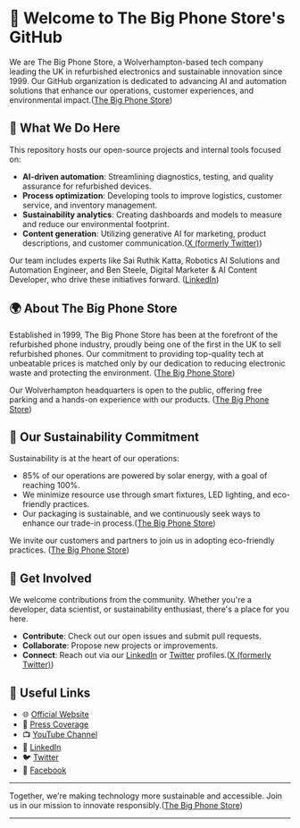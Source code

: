 # 👋 Welcome to The Big Phone Store's GitHub

We are The Big Phone Store, a Wolverhampton-based tech company leading the UK in refurbished electronics and sustainable innovation since 1999. Our GitHub organization is dedicated to advancing AI and automation solutions that enhance our operations, customer experiences, and environmental impact.([The Big Phone Store][1])

## 🤖 What We Do Here

This repository hosts our open-source projects and internal tools focused on:

* **AI-driven automation**: Streamlining diagnostics, testing, and quality assurance for refurbished devices.
* **Process optimization**: Developing tools to improve logistics, customer service, and inventory management.
* **Sustainability analytics**: Creating dashboards and models to measure and reduce our environmental footprint.
* **Content generation**: Utilizing generative AI for marketing, product descriptions, and customer communication.([X (formerly Twitter)][2])

Our team includes experts like Sai Ruthik Katta, Robotics AI Solutions and Automation Engineer, and Ben Steele, Digital Marketer & AI Content Developer, who drive these initiatives forward. ([LinkedIn][3])

## 🌍 About The Big Phone Store

Established in 1999, The Big Phone Store has been at the forefront of the refurbished phone industry, proudly being one of the first in the UK to sell refurbished phones. Our commitment to providing top-quality tech at unbeatable prices is matched only by our dedication to reducing electronic waste and protecting the environment. ([The Big Phone Store][4])

Our Wolverhampton headquarters is open to the public, offering free parking and a hands-on experience with our products. ([The Big Phone Store][4])

## 🌱 Our Sustainability Commitment

Sustainability is at the heart of our operations:

* 85% of our operations are powered by solar energy, with a goal of reaching 100%.
* We minimize resource use through smart fixtures, LED lighting, and eco-friendly practices.
* Our packaging is sustainable, and we continuously seek ways to enhance our trade-in process.([The Big Phone Store][4])

We invite our customers and partners to join us in adopting eco-friendly practices. ([The Big Phone Store][4])

## 🤝 Get Involved

We welcome contributions from the community. Whether you're a developer, data scientist, or sustainability enthusiast, there's a place for you here.

* **Contribute**: Check out our open issues and submit pull requests.
* **Collaborate**: Propose new projects or improvements.
* **Connect**: Reach out via our [LinkedIn](https://www.linkedin.com/company/the-big-phone-store) or [Twitter](https://x.com/thbigphonestore?lang=en) profiles.([X (formerly Twitter)][2])

## 🔗 Useful Links

* 🌐 [Official Website](https://www.thebigphonestore.co.uk)
* 📰 [Press Coverage](https://www.thebigphonestore.co.uk/press)
* 📺 [YouTube Channel](https://www.youtube.com/c/TheBigPhoneStore)
* 💼 [LinkedIn](https://www.linkedin.com/company/the-big-phone-store)
* 🐦 [Twitter](https://x.com/thbigphonestore?lang=en)
* 📘 [Facebook](https://www.facebook.com/thebigphonestore/)

---

Together, we're making technology more sustainable and accessible. Join us in our mission to innovate responsibly.([The Big Phone Store][4])

---

[1]: https://www.thebigphonestore.co.uk/press?srsltid=AfmBOopNV_5Fq2mAphWr0GHy-z72eXSSxBoMJoMGe9_Zr7O74bEE0joE&utm_source=chatgpt.com "Press | The Big Phone Store"
[2]: https://x.com/thbigphonestore?lang=en&utm_source=chatgpt.com "The Big Phone Store (@ThBigPhoneStore) / X"
[3]: https://uk.linkedin.com/company/the-big-phone-store?utm_source=chatgpt.com "The Big Phone Store - LinkedIn"
[4]: https://www.thebigphonestore.co.uk/about-us?srsltid=AfmBOoqk12erhx8qD3qMeE2Q28gv-C7wsVRlrpbjKG3vRu5oj821tnYk&utm_source=chatgpt.com "About Us - The Big Phone Store"
